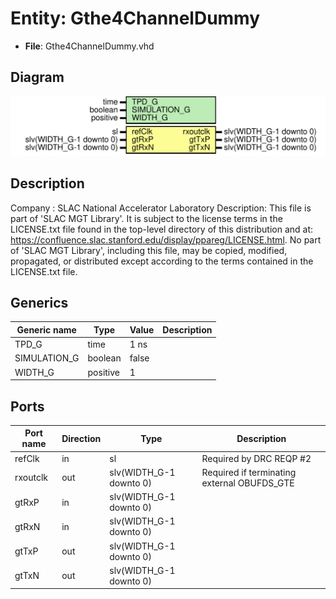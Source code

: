 # Entity: Gthe4ChannelDummy

- **File**: Gthe4ChannelDummy.vhd
## Diagram

![Diagram](Gthe4ChannelDummy.svg "Diagram")
## Description

Company    : SLAC National Accelerator Laboratory
Description:
This file is part of 'SLAC MGT Library'.
It is subject to the license terms in the LICENSE.txt file found in the
top-level directory of this distribution and at:
   https://confluence.slac.stanford.edu/display/ppareg/LICENSE.html.
No part of 'SLAC MGT Library', including this file,
may be copied, modified, propagated, or distributed except according to
the terms contained in the LICENSE.txt file.
## Generics

| Generic name | Type     | Value | Description |
| ------------ | -------- | ----- | ----------- |
| TPD_G        | time     | 1 ns  |             |
| SIMULATION_G | boolean  | false |             |
| WIDTH_G      | positive | 1     |             |
## Ports

| Port name | Direction | Type                    | Description                                 |
| --------- | --------- | ----------------------- | ------------------------------------------- |
| refClk    | in        | sl                      | Required by DRC REQP #2                     |
| rxoutclk  | out       | slv(WIDTH_G-1 downto 0) | Required if terminating external OBUFDS_GTE |
| gtRxP     | in        | slv(WIDTH_G-1 downto 0) |                                             |
| gtRxN     | in        | slv(WIDTH_G-1 downto 0) |                                             |
| gtTxP     | out       | slv(WIDTH_G-1 downto 0) |                                             |
| gtTxN     | out       | slv(WIDTH_G-1 downto 0) |                                             |
